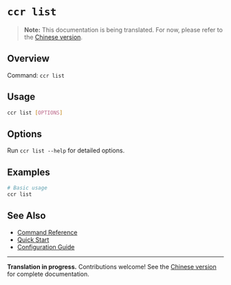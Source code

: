 # `ccr list`

> **Note:** This documentation is being translated. For now, please refer to the [Chinese version](../commands/list).

## Overview

Command: `ccr list`

## Usage

```bash
ccr list [OPTIONS]
```

## Options

Run `ccr list --help` for detailed options.

## Examples

```bash
# Basic usage
ccr list
```

## See Also

- [Command Reference](./index)
- [Quick Start](../quick-start)
- [Configuration Guide](../configuration)

---

**Translation in progress.** Contributions welcome! See the [Chinese version](../commands/list) for complete documentation.
